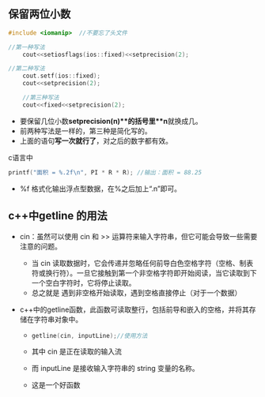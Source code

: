 ## 保留两位小数

````c++
#include <iomanip>  //不要忘了头文件
````

````c++
//第一种写法
	cout<<setiosflags(ios::fixed)<<setprecision(2);
````

````c++
//第二种写法
	cout.setf(ios::fixed);
	cout<<setprecision(2);
````

````c++
	//第三种写法
	cout<<fixed<<setprecision(2);
````

- 要保留几位小数**setprecision(n)\**的括号里\**n**就换成几。
- 前两种写法是一样的，第三种是简化写的。
- 上面的语句**写一次就行了**，对之后的数字都有效。

c语言中

```c
printf("面积 = %.2f\n", PI * R * R); //输出：面积 = 88.25
```

- %f 格式化输出浮点型数据，在%之后加上“.n”即可。

## c++中getline 的用法

- cin：虽然可以使用 cin 和 >> 运算符来输入字符串，但它可能会导致一些需要注意的问题。

  - 当 cin 读取数据时，它会传递并忽略任何前导白色空格字符（空格、制表符或换行符）。一旦它接触到第一个非空格字符即开始阅读，当它读取到下一个空白字符时，它将停止读取。
  - 总之就是 遇到非空格开始读取，遇到空格直接停止（对于一个数据）

- c++中的getline函数，此函数可读取整行，包括前导和嵌入的空格，并将其存储在字符串对象中。

  - ````c++
    getline(cin, inputLine);//使用方法
    ````

  - 其中 cin 是正在读取的输入流

  - 而 inputLine 是接收输入字符串的 string 变量的名称。

  - 这是一个好函数

